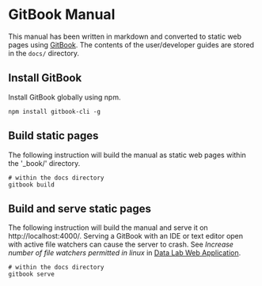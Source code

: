 # GitBook Manual

This manual has been written in markdown and converted to static web pages using
[GitBook](https://github.com/GitbookIO/gitbook/). The contents of the 
user/developer guides are stored in the `docs/` directory.

## Install GitBook

Install GitBook globally using npm.

`npm install gitbook-cli -g`

## Build static pages

The following instruction will build the manual as static web pages within the '_book/'
directory.

```
# within the docs directory
gitbook build
```

## Build and serve static pages

The following instruction will build the manual and serve it on http://localhost:4000/.
Serving a GitBook with an IDE or text editor open with active file watchers can cause
the server to crash. See _Increase number of file watchers permitted in linux_ in
[Data Lab Web Application](../datalab-app/README.md).

```
# within the docs directory
gitbook serve
```
